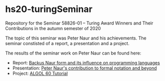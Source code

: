 # hs20-turingSeminar
Repository for the Seminar 58826-01 – Turing Award Winners and Their Contributions in the autumn semester of 2020

The topic of this seminar was Peter Naur and his achievements. The seminar constisted of a report, a presentation and a project.

The results of the seminar work on Peter Naur can be found here:
* Report: [Backus Naur form and its influence on programming languages](04_turing_paper/report-viktor-gsteiger.pdf)
* Presentation: [Peter Naur's contribution to formal notation and beyond](08_presentation/Tex/turing_presentation.pdf)
* Project: [ALGOL 60 Tutorial](05_project/turing_project.pdf)
